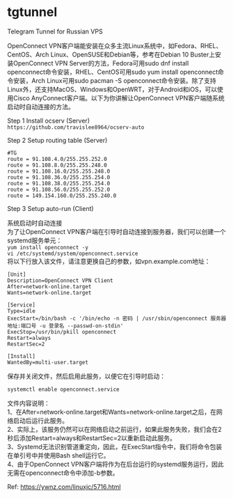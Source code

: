 # tgtunnel
Telegram Tunnel for Russian VPS

OpenConnect VPN客户端能安装在众多主流Linux系统中，如Fedora、RHEL、CentOS、Arch Linux、OpenSUSE和Debian等，参考在Debian 10 Buster上安装OpenConnect VPN Server的方法，Fedora可用sudo dnf install openconnect命令安装，RHEL、CentOS可用sudo yum install openconnect命令安装，Arch Linux可用sudo pacman -S openconnect命令安装。除了支持Linux外，还支持MacOS、Windows和OpenWRT，对于Android和iOS，可以使用Cisco AnyConnect客户端。以下为你讲解让OpenConnect VPN客户端随系统启动时自动连接的方法。  

Step 1 Install ocserv (Server)  
 `https://github.com/travislee8964/ocserv-auto`  
 
Step 2 Setup routing table (Server)  
 ```  
 #TG
route = 91.108.4.0/255.255.252.0
route = 91.108.8.0/255.255.248.0
route = 91.108.16.0/255.255.248.0
route = 91.108.36.0/255.255.254.0
route = 91.108.38.0/255.255.254.0
route = 91.108.56.0/255.255.252.0
route = 149.154.160.0/255.255.240.0
```  

Step 3 Setup auto-run (Client)

系统启动时自动连接  
为了让OpenConnect VPN客户端在引导时自动连接到服务器，我们可以创建一个systemd服务单元：  
`yum install openconnect -y`  
`vi /etc/systemd/system/openconnect.service`  
将以下行放入该文件，请注意更换自己的参数，如vpn.example.com地址：  
```  
[Unit]
Description=OpenConnect VPN Client
After=network-online.target
Wants=network-online.target

[Service]
Type=idle
ExecStart=/bin/bash -c '/bin/echo -n 密码 | /usr/sbin/openconnect 服务器地址:端口号 -u 登录名 --passwd-on-stdin'
ExecStop=/usr/bin/pkill openconnect
Restart=always
RestartSec=2

[Install]
WantedBy=multi-user.target
```  

保存并关闭文件，然后启用此服务，以便它在引导时启动：  

`systemctl enable openconnect.service`  

文件内容说明：  
1、在After=network-online.target和Wants=network-online.target之后，在网络启动后运行此服务。  
2、实际上，该服务仍然可以在网络启动之前运行，如果此服务失败，我们会在2秒后添加Restart=always和RestartSec=2以重新启动此服务。  
3、Systemd无法识别管道重定向，因此，在ExecStart指令中，我们将命令包装在单引号中并使用Bash shell运行它。  
4、由于OpenConnect VPN客户端将作为在后台运行的systemd服务运行，因此无需在openconnect命令中添加-b参数。  

Ref: https://ywnz.com/linuxjc/5716.html  
